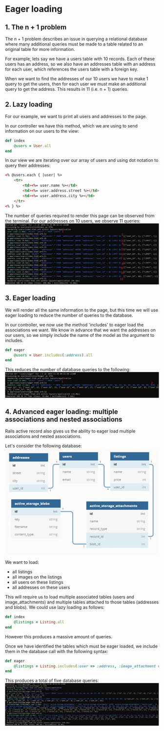 # Eager loading

## 1. The n + 1 problem

The n + 1 problem describes an issue in querying a relational database where many additional queries must be made to a table related to an original table for more information.

For example, lets say we have a users table with 10 records. Each of these users has an address, so we also have an addresses table with an address for each user, which references the users table with a foreign key.

When we want to find the addresses of our 10 users we have to make 1 query to get the users, then for each user we must make an additional query to get the address. This results in 11 (i.e. n + 1) queries.

## 2. Lazy loading

For our example, we want to print all users and addresses to the page.

In our controller we have this method, which we are using to send information on our users to the view:
```Ruby
def index
    @users = User.all
end
```

In our view we are iterating over our array of users and using dot notation to query their addresses:
```html
<% @users.each { |user| %>
    <tr>
        <td><%= user.name %></td>
        <td><%= user.address.street %></td>
        <td><%= user.address.city %></td>
    </tr>
<% } %>
```

The number of queries required to render this page can be observed from the terminal. For our addresses on 10 users, we observe 11 queries:
![lazy_loading](docs/lazy_loading.jpg)

## 3. Eager loading

We will render all the same information to the page, but this time we will use eager loading to reduce the number of queries to the database.

In our controller, we now use the method 'includes' to eager load the associations we want. We know in advance that we want the addresses on our users, so we simply include the name of the model as the argument to includes.
```Ruby
def eager
    @users = User.includes(:address).all
end
```

This reduces the number of database queries to the following:
![eager_loading](docs/eager_loading.jpg)

## 4. Advanced eager loading: multiple associations and nested associations

Rails active record also gives us the ability to eager load multiple associations and nested associations.

Let's consider the following database:
![erd](docs/erd.jpg)

We want to load:
- all listings
- all images on the listings 
- all users on these listings
- all addresses on these users

This will require us to load multiple associated tables (users and image_attachments) and multiple tables attached to those tables (addresses and blobs). We could use lazy loading as follows:
```Ruby
def index
    @listings = Listing.all
end
```

However this produces a massive amount of queries.

Once we have identified the tables which must be eager loaded, we include them in the database call with the following syntax:
```Ruby
def eager
    @listings = Listing.includes(:user => :address, :image_attachment => :blob).all
end
```

This produces a total of five database queries:
![listings_eager_loading](docs/listings_eager_loading.jpg)